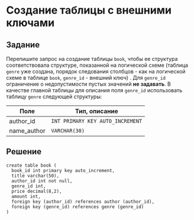 # Создание таблицы с внешними ключами

## Задание

Перепишите запрос на создание таблицы `book`, чтобы ее структура соответствовала структуре, показанной на логической схеме (таблица `genre` уже создана, порядок следования столбцов - как на логической схеме в таблице `book`, `genre_id`  - внешний ключ) . Для `genre_id` ограничение о недопустимости пустых значений **не задавать**. В качестве главной таблицы для описания поля `genre_id` использовать таблицу `genre` следующей структуры:

| Поле | Тип, описание |
|---|---|
| author_id | `INT PRIMARY KEY AUTO_INCREMENT` |
| name_author |`VARCHAR(30)` |

## Решение

```
create table book (
  book_id int primary key auto_increment,
  title varchar(50),
  author_id int not null,
  genre_id int,
  price decimal(8,2),
  amount int,
  foreign key (author_id) references author (author_id),
  foreign key (genre_id) references genre (genre_id)
)
```
